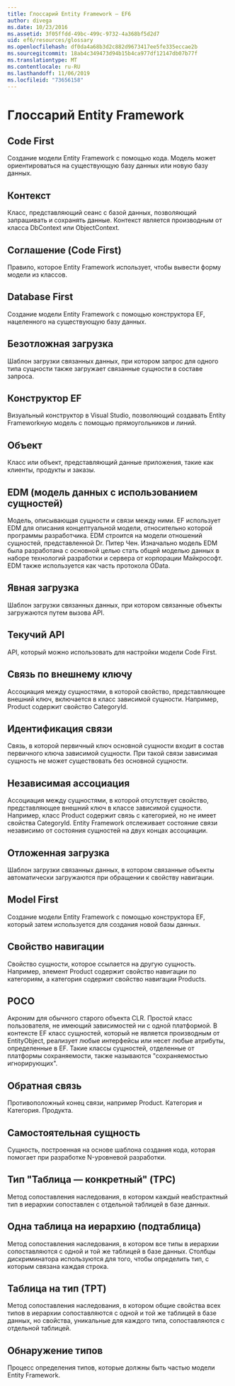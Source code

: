 ```yaml
---
title: Глоссарий Entity Framework — EF6
author: divega
ms.date: 10/23/2016
ms.assetid: 3f05ffdd-49bc-499c-9732-4a368bf5d2d7
uid: ef6/resources/glossary
ms.openlocfilehash: df0da4a68b3d2c882d9673417ee5fe335eccae2b
ms.sourcegitcommit: 18ab4c349473d94b15b4ca977df12147db07b77f
ms.translationtype: MT
ms.contentlocale: ru-RU
ms.lasthandoff: 11/06/2019
ms.locfileid: "73656158"
---
```

# <a name="entity-framework-glossary"></a>Глоссарий Entity Framework
## <a name="code-first"></a>Code First
Создание модели Entity Framework с помощью кода. Модель может ориентироваться на существующую базу данных или новую базу данных.

## <a name="context"></a>Контекст
Класс, представляющий сеанс с базой данных, позволяющий запрашивать и сохранять данные. Контекст является производным от класса DbContext или ObjectContext.

## <a name="convention-code-first"></a>Соглашение (Code First)
Правило, которое Entity Framework использует, чтобы вывести форму модели из классов.

## <a name="database-first"></a>Database First
Создание модели Entity Framework с помощью конструктора EF, нацеленного на существующую базу данных.

## <a name="eager-loading"></a>Безотложная загрузка
Шаблон загрузки связанных данных, при котором запрос для одного типа сущности также загружает связанные сущности в составе запроса.

## <a name="ef-designer"></a>Конструктор EF
Визуальный конструктор в Visual Studio, позволяющий создавать Entity Frameworkную модель с помощью прямоугольников и линий.

## <a name="entity"></a>Объект
Класс или объект, представляющий данные приложения, такие как клиенты, продукты и заказы.

## <a name="entity-data-model"></a>EDM (модель данных с использованием сущностей)
Модель, описывающая сущности и связи между ними. EF использует EDM для описания концептуальной модели, относительно которой программы разработчика. EDM строится на модели отношений сущностей, представленной Dr. Питер Чен. Изначально модель EDM была разработана с основной целью стать общей моделью данных в наборе технологий разработки и сервера от корпорации Майкрософт. EDM также используется как часть протокола OData.

## <a name="explicit-loading"></a>Явная загрузка
Шаблон загрузки связанных данных, при котором связанные объекты загружаются путем вызова API.

## <a name="fluent-api"></a>Текучий API
API, который можно использовать для настройки модели Code First.

## <a name="foreign-key-association"></a>Связь по внешнему ключу
Ассоциация между сущностями, в которой свойство, представляющее внешний ключ, включается в класс зависимой сущности. Например, Product содержит свойство CategoryId.

## <a name="identifying-relationship"></a>Идентификация связи
Связь, в которой первичный ключ основной сущности входит в состав первичного ключа зависимой сущности. При такой связи зависимая сущность не может существовать без основной сущности.

## <a name="independent-association"></a>Независимая ассоциация
Ассоциация между сущностями, в которой отсутствует свойство, представляющее внешний ключ в классе зависимой сущности. Например, класс Product содержит связь с категорией, но не имеет свойства CategoryId. Entity Framework отслеживает состояние связи независимо от состояния сущностей на двух концах ассоциации.

## <a name="lazy-loading"></a>Отложенная загрузка
Шаблон загрузки связанных данных, в котором связанные объекты автоматически загружаются при обращении к свойству навигации.

## <a name="model-first"></a>Model First
Создание модели Entity Framework с помощью конструктора EF, который затем используется для создания новой базы данных.

## <a name="navigation-property"></a>Свойство навигации
Свойство сущности, которое ссылается на другую сущность. Например, элемент Product содержит свойство навигации по категориям, а категория содержит свойство навигации Products.

## <a name="poco"></a>POCO
Акроним для обычного старого объекта CLR. Простой класс пользователя, не имеющий зависимостей ни с одной платформой. В контексте EF класс сущностей, который не является производным от EntityObject, реализует любые интерфейсы или несет любые атрибуты, определенные в EF. Такие классы сущностей, отделенные от платформы сохраняемости, также называются "сохраняемостью игнорирующих".  

## <a name="relationship-inverse"></a>Обратная связь
Противоположный конец связи, например Product. Категория и Категория. Продукта.

## <a name="self-tracking-entity"></a>Самостоятельная сущность
Сущность, построенная на основе шаблона создания кода, которая помогает при разработке N-уровневой разработки.

## <a name="table-per-concrete-type-tpc"></a>Тип "Таблица — конкретный" (TPC)
Метод сопоставления наследования, в котором каждый неабстрактный тип в иерархии сопоставлен с отдельной таблицей в базе данных.

## <a name="table-per-hierarchy-tph"></a>Одна таблица на иерархию (подтаблица)
Метод сопоставления наследования, в котором все типы в иерархии сопоставляются с одной и той же таблицей в базе данных. Столбцы дискриминатора используются для того, чтобы определить тип, с которым связана каждая строка.

## <a name="table-per-type-tpt"></a>Таблица на тип (TPT)
Метод сопоставления наследования, в котором общие свойства всех типов в иерархии сопоставляются с одной и той же таблицей в базе данных, но свойства, уникальные для каждого типа, сопоставляются с отдельной таблицей.

## <a name="type-discovery"></a>Обнаружение типов
Процесс определения типов, которые должны быть частью модели Entity Framework.
